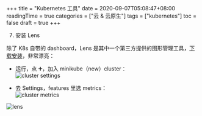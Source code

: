 +++
title = "Kubernetes 工具"
date = 2020-09-07T05:08:47+08:00
readingTime = true
categories = ["云 & 云原生"]
tags = ["kubernetes"]
toc = false
draft = true
+++


7. 安装 Lens

除了 K8s 自带的 dashboard，Lens 是其中一个第三方提供的图形管理工具，[下载安装](https://k8slens.dev/)，非常漂亮：

-   运行，点 ➕，加入 minikube（new）cluster：  
    ![cluster settings](/images/k8s/lens-settings.png)

-   去 Settings，features 里选 metrics：  
    ![cluster metrics](/images/k8s/lens-features.png)

![lens](/images/k8s/lens.png)
